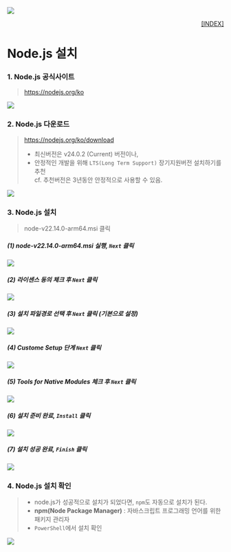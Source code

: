 <img src="../images/nodejs_logo.png">
<p style="text-align: right"> 
    <a href="../README.md">[INDEX]</a>
</p>

# Node.js 설치

### 1. Node.js 공식사이트 
> https://nodejs.org/ko
<img src="../images/download_01.png">

### 2. Node.js 다운로드
> https://nodejs.org/ko/download
> - 최신버전은 v24.0.2 (Current) 버전이나, 
> - 안정적인 개발을 위해 `LTS(Long Term Support)` 장기지원버전 설치하기를 추천 <br/>
cf. 추천버전은 3년동안 안정적으로 사용할 수 있음.
<img src="../images/download_02.png">

### 3. Node.js 설치
> node-v22.14.0-arm64.msi 클릭

##### (1) node-v22.14.0-arm64.msi 실행, `Next` 클릭
<img src="../images/setup_01.png">

##### (2) 라이센스 동의 체크 후 `Next` 클릭 
<img src="../images/setup_02.png">

##### (3) 설치 파일경로 선택 후 `Next` 클릭 (기본으로 설정)
<img src="../images/setup_03.png">

##### (4) Custome Setup 단계 `Next` 클릭 
<img src="../images/setup_04.png">

##### (5) Tools for Native Modules 체크 후 `Next` 클릭 
<img src="../images/setup_05.png">

##### (6) 설치 준비 완료, `Install` 클릭 
<img src="../images/setup_06.png">

##### (7) 설치 성공 완료, `Finish` 클릭 
<img src="../images/setup_07.png">

### 4. Node.js 설치 확인
> - node.js가 성공적으로 설치가 되었다면, `npm`도 자동으로 설치가 된다.
> - **npm(Node Package Manager)** : 자바스크립트 프로그래밍 언어를 위한 패키지 관리자
> - `PowerShell`에서 설치 확인
<img src="../images/ps_check.png">

